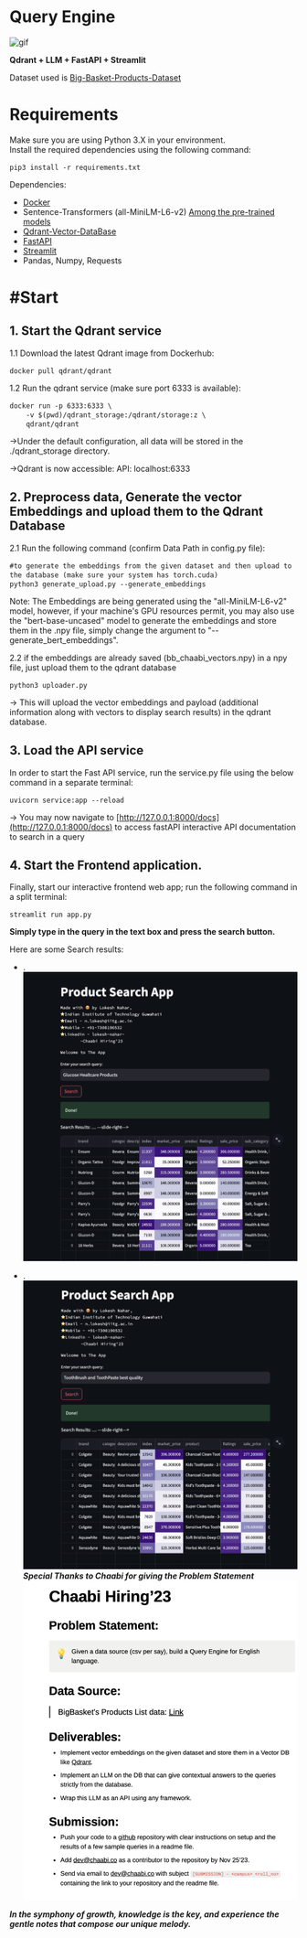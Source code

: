 # Query Engine

![gif](Data/streamlit-preview.gif)

**Qdrant + LLM + FastAPI + Streamlit**


Dataset used is [Big-Basket-Products-Dataset](https://chaabiv2.s3.ap-south-1.amazonaws.com/hiring/bigBasketProducts.csv)

# Requirements
Make sure you are using Python 3.X in your environment.\
Install the required dependencies using the following command:
```
pip3 install -r requirements.txt
```
Dependencies:
* [Docker](https://docs.docker.com/get-docker/)
* Sentence-Transformers (all-MiniLM-L6-v2) [Among the pre-trained models](https://www.sbert.net/docs/pretrained_models.html)
* [Qdrant-Vector-DataBase](https://qdrant.tech/)
* [FastAPI](https://fastapi.tiangolo.com/)
* [Streamlit](https://streamlit.io/)
* Pandas, Numpy, Requests


# #Start
## 1. Start the Qdrant service
 1.1 Download the latest Qdrant image from Dockerhub:

```
docker pull qdrant/qdrant
```


 1.2 Run the qdrant service (make sure port 6333 is available):

```
docker run -p 6333:6333 \
    -v $(pwd)/qdrant_storage:/qdrant/storage:z \
    qdrant/qdrant
```
->Under the default configuration, all data will be stored in the ./qdrant_storage directory.

->Qdrant is now accessible: 
  API: localhost:6333


## 2. Preprocess data, Generate the vector Embeddings and upload them to the Qdrant Database
2.1 Run the following command (confirm Data Path in config.py file):
```
#to generate the embeddings from the given dataset and then upload to the database (make sure your system has torch.cuda)
python3 generate_upload.py --generate_embeddings
```
Note: The Embeddings are being generated using the "all-MiniLM-L6-v2" model, however, if your machine's GPU resources permit, you may also use the "bert-base-uncased" model to generate the embeddings and store them in the .npy file, simply change the argument to "--generate_bert_embeddings".


2.2 if the embeddings are already saved (bb_chaabi_vectors.npy) in a npy file, just upload them to the qdrant database
```
python3 uploader.py
```
-> This will upload the vector embeddings and payload (additional information along with vectors to display search results) in the qdrant database.


## 3. Load the API service
In order to start the Fast API service, run the service.py file using the below command in a separate terminal:
```
uvicorn service:app --reload  
```
-> You may now navigate to [http://127.0.0.1:8000/docs](http://127.0.0.1:8000/docs) to access fastAPI interactive API documentation to search in a query


## 4. Start the Frontend application.
Finally, start our interactive frontend web app; run the following command in a split terminal:
```
streamlit run app.py
```
**Simply type in the query in the text box and press the search button.**


Here are some Search results:
* .
 ![glucose](Data/glucose.png)

* .
 ![tooth](Data/tooth_brush.png)
***Special Thanks to Chaabi for giving the Problem Statement***
![Problem-Statement](Data/Assignment.png)


***In the symphony of growth, knowledge is the key, and experience the gentle notes that compose our unique melody.***
